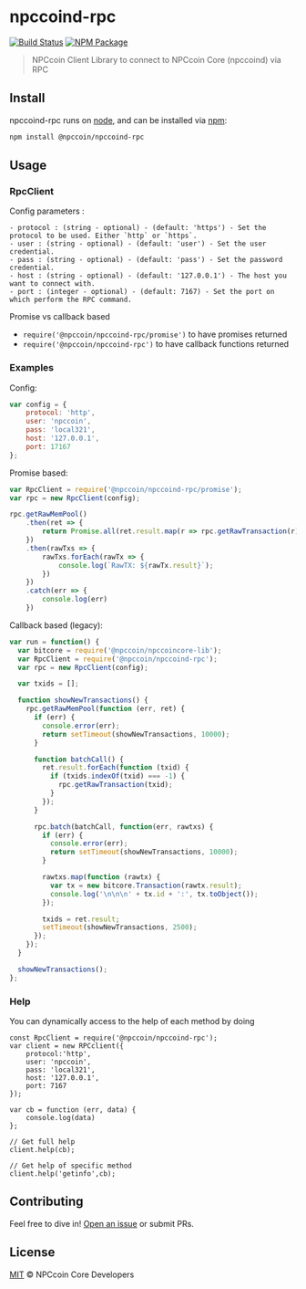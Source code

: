# npccoind-rpc

[![Build Status](https://img.shields.io/travis/npccoin/npccoind-rpc.svg?branch=master)](https://travis-ci.org/npccoin/npccoind-rpc)
[![NPM Package](https://img.shields.io/npm/v/@npccoin/npccoind-rpc.svg)](https://www.npmjs.org/package/@npccoin/npccoind-rpc)

> NPCcoin Client Library to connect to NPCcoin Core (npccoind) via RPC

## Install

npccoind-rpc runs on [node](http://nodejs.org/), and can be installed via [npm](https://npmjs.org/):

```bash
npm install @npccoin/npccoind-rpc
```

## Usage

### RpcClient

Config parameters : 

	- protocol : (string - optional) - (default: 'https') - Set the protocol to be used. Either `http` or `https`.
	- user : (string - optional) - (default: 'user') - Set the user credential.
	- pass : (string - optional) - (default: 'pass') - Set the password credential.
	- host : (string - optional) - (default: '127.0.0.1') - The host you want to connect with.
	- port : (integer - optional) - (default: 7167) - Set the port on which perform the RPC command.

Promise vs callback based

  - `require('@npccoin/npccoind-rpc/promise')` to have promises returned
  - `require('@npccoin/npccoind-rpc')` to have callback functions returned
	
### Examples

Config:

```javascript
var config = {
    protocol: 'http',
    user: 'npccoin',
    pass: 'local321',
    host: '127.0.0.1',
    port: 17167
};
```

Promise based:

```javascript
var RpcClient = require('@npccoin/npccoind-rpc/promise');
var rpc = new RpcClient(config);

rpc.getRawMemPool()
    .then(ret => {
        return Promise.all(ret.result.map(r => rpc.getRawTransaction(r)))
    })
    .then(rawTxs => {
        rawTxs.forEach(rawTx => {
            console.log(`RawTX: ${rawTx.result}`);
        })
    })
    .catch(err => {
        console.log(err)
    })
```

Callback based (legacy):

```javascript
var run = function() {
  var bitcore = require('@npccoin/npccoincore-lib');
  var RpcClient = require('@npccoin/npccoind-rpc');
  var rpc = new RpcClient(config);

  var txids = [];

  function showNewTransactions() {
    rpc.getRawMemPool(function (err, ret) {
      if (err) {
        console.error(err);
        return setTimeout(showNewTransactions, 10000);
      }

      function batchCall() {
        ret.result.forEach(function (txid) {
          if (txids.indexOf(txid) === -1) {
            rpc.getRawTransaction(txid);
          }
        });
      }

      rpc.batch(batchCall, function(err, rawtxs) {
        if (err) {
          console.error(err);
          return setTimeout(showNewTransactions, 10000);
        }

        rawtxs.map(function (rawtx) {
          var tx = new bitcore.Transaction(rawtx.result);
          console.log('\n\n\n' + tx.id + ':', tx.toObject());
        });

        txids = ret.result;
        setTimeout(showNewTransactions, 2500);
      });
    });
  }

  showNewTransactions();
};
```

### Help

You can dynamically access to the help of each method by doing

```
const RpcClient = require('@npccoin/npccoind-rpc');
var client = new RPCclient({
    protocol:'http',
    user: 'npccoin',
    pass: 'local321', 
    host: '127.0.0.1', 
    port: 7167
});

var cb = function (err, data) {
    console.log(data)
};

// Get full help
client.help(cb);

// Get help of specific method
client.help('getinfo',cb);
```

## Contributing

Feel free to dive in! [Open an issue](https://github.com/npccoin/npccoin-std-template/issues/new) or submit PRs.

## License

[MIT](LICENSE) &copy; NPCcoin Core Developers
